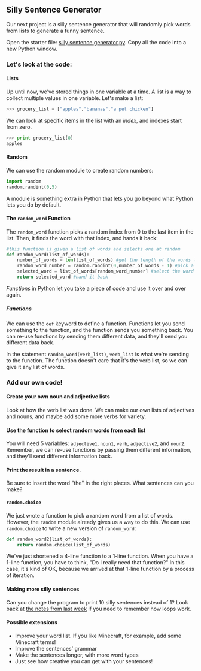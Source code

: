 ## Silly Sentence Generator

Our next project is a silly sentence generator that will randomly pick words from lists to generate a funny sentence.

Open the starter file: [silly sentence generator.py](silly%20sentence%20generator.py). Copy all the code into a new Python window.

### Let's look at the code:

#### Lists

Up until now, we've stored things in one variable at a time.  A list is a way to collect multiple values in one variable.  Let's make a list:

```python
>>> grocery_list = ["apples","bananas","a pet chicken"]
```

We can look at specific items in the list with an *index*, and indexes start from zero.

```python
>>> print grocery_list[0]
apples
```

#### Random

We can use the random module to create random numbers:

```python
import random
random.randint(0,5)
```

A module is something extra in Python that lets you go beyond what Python lets you do by default.

#### The `random_word` Function
The `random_word` function picks a random index from 0 to the last item in the list.  Then, it finds the word with that index, and hands it back:

```python
#this function is given a list of words and selects one at random
def random_word(list_of_words):
    number_of_words = len(list_of_words) #get the length of the words list
    random_word_number = random.randint(0,number_of_words - 1) #pick a random number up to the end of the list
    selected_word = list_of_words[random_word_number] #select the word at the number spot
    return selected_word #hand it back
```

*Functions* in Python let you take a piece of code and use it over and over again.

##### Functions
We can use the `def` keyword to define a function.  Functions let you send something to the function, and the function sends you something back.  You can re-use functions by sending them different data, and they'll send you different data back.

In the statement `random_word(verb_list)`, `verb_list` is what we're sending to the function.  The function doesn't care that it's the verb list, so we can give it any list of words.

### Add our own code!

#### Create your own noun and adjective lists

Look at how the verb list was done.  We can make our own lists of adjectives and nouns, and maybe add some more verbs for variety.

#### Use the function to select random words from each list

You will need 5 variables: `adjective1`, `noun1`, `verb`, `adjective2`, and `noun2`.  Remember, we can re-use functions by passing them different information, and they'll send different information back.

#### Print the result in a sentence.

Be sure to insert the word "the" in the right places.  What sentences can you make?

#### `random.choice`
We just wrote a function to pick a random word from a list of words.  However, the `random` module already gives us a way to do this.  We can use `random.choice` to write a new version of `random_word`:

```python
def random_word2(list_of_words):
    return random.choice(list_of_words)
```

We've just shortened a 4-line function to a 1-line function.  When you have a 1-line function, you have to think, "Do I really need that function?"  In this case, it's kind of OK, because we arrived at that 1-line function by a process of iteration.

#### Making more silly sentences
Can you change the program to print 10 silly sentences instead of 1?  Look back at [the notes from last week](../day-1) if you need to remember how loops work.

#### Possible extensions

* Improve your word list.  If you like Minecraft, for example, add some Minecraft terms!
* Improve the sentences' grammar
* Make the sentences longer, with more word types
* Just see how creative you can get with your sentences!



